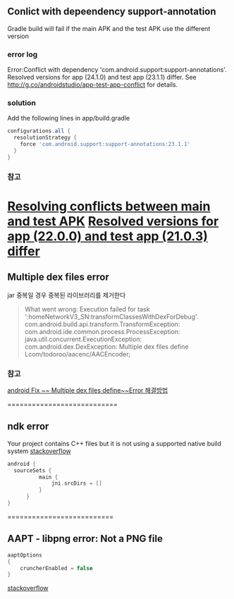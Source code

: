 ## Conlict with depeendency support-annotation
Gradle build will fail if the main APK and the test APK use the different version
### error log
Error:Conflict with dependency 'com.android.support:support-annotations'. Resolved versions for app (24.1.0) and test app (23.1.1) differ. See http://g.co/androidstudio/app-test-app-conflict for details.
### solution
Add the following lines in app/build.gradle
```gradle
configurations.all {
  resolutionStrategy {
    force 'com.android.support:support-annotations:23.1.1'
  }
}
```

### 참고
[Resolving conflicts between main and test APK](https://sites.google.com/a/android.com/tools/tech-docs/new-build-system/user-guide#TOC-Resolving-conflicts-between-main-and-test-APK)
[Resolved versions for app (22.0.0) and test app (21.0.3) differ](http://stackoverflow.com/a/37390580/6811452)
===========================

## Multiple dex files error
jar 중복일 경우 중복된 라이브러리를 제거한다
> What went wrong:
Execution failed for task ':homeNetworkV3_SN:transformClassesWithDexForDebug'.
com.android.build.api.transform.TransformException: com.android.ide.common.process.ProcessException: java.util.concurrent.ExecutionException: com.android.dex.DexException: Multiple dex files define Lcom/todoroo/aacenc/AACEncoder;  

### 참고
[android Fix ~~ Multiple dex files define~~Error 해결방법](http://ralf79.tistory.com/575)

===========================

## ndk error
Your project contains C++ files but it is not using a supported native build system
[stackoverflow](https://stackoverflow.com/a/40400058/6759520)
```groovy
android {
  sourceSets {
          main {
              jni.srcDirs = []
          }
      }
}
```

==========================
## AAPT - libpng error: Not a PNG file
```groovy
aaptOptions
{
    cruncherEnabled = false
}
```
[stackoverflow](https://stackoverflow.com/a/32883431/6759520)
